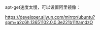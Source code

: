 apt-get速度太慢，可以设置阿里镜像：

https://developer.aliyun.com/mirror/ubuntu?spm=a2c6h.13651102.0.0.3e221b11XamdzO